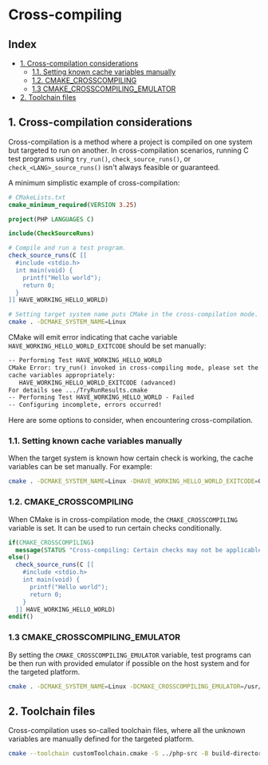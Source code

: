 # Cross-compiling

## Index

* [1. Cross-compilation considerations](#1-cross-compilation-considerations)
  * [1.1. Setting known cache variables manually](#11-setting-known-cache-variables-manually)
  * [1.2. CMAKE\_CROSSCOMPILING](#12-cmake_crosscompiling)
  * [1.3 CMAKE\_CROSSCOMPILING\_EMULATOR](#13-cmake_crosscompiling_emulator)
* [2. Toolchain files](#2-toolchain-files)

## 1. Cross-compilation considerations

Cross-compilation is a method where a project is compiled on one system but
targeted to run on another. In cross-compilation scenarios, running C test
programs using `try_run()`, `check_source_runs()`, or
`check_<LANG>_source_runs()` isn't always feasible or guaranteed.

A minimum simplistic example of cross-compilation:

```cmake
# CMakeLists.txt
cmake_minimum_required(VERSION 3.25)

project(PHP LANGUAGES C)

include(CheckSourceRuns)

# Compile and run a test program.
check_source_runs(C [[
  #include <stdio.h>
  int main(void) {
    printf("Hello world");
    return 0;
  }
]] HAVE_WORKING_HELLO_WORLD)
```

```sh
# Setting target system name puts CMake in the cross-compilation mode.
cmake . -DCMAKE_SYSTEM_NAME=Linux
```

CMake will emit error indicating that cache variable
`HAVE_WORKING_HELLO_WORLD_EXITCODE` should be set manually:

```txt
-- Performing Test HAVE_WORKING_HELLO_WORLD
CMake Error: try_run() invoked in cross-compiling mode, please set the following
cache variables appropriately:
   HAVE_WORKING_HELLO_WORLD_EXITCODE (advanced)
For details see .../TryRunResults.cmake
-- Performing Test HAVE_WORKING_HELLO_WORLD - Failed
-- Configuring incomplete, errors occurred!
```

Here are some options to consider, when encountering cross-compilation.

### 1.1. Setting known cache variables manually

When the target system is known how certain check is working, the cache
variables can be set manually. For example:

```sh
cmake . -DCMAKE_SYSTEM_NAME=Linux -DHAVE_WORKING_HELLO_WORLD_EXITCODE=0
```

### 1.2. CMAKE_CROSSCOMPILING

When CMake is in cross-compilation mode, the `CMAKE_CROSSCOMPILING` variable is
set. It can be used to run certain checks conditionally.

```cmake
if(CMAKE_CROSSCOMPILING)
  message(STATUS "Cross-compiling: Certain checks may not be applicable.")
else()
  check_source_runs(C [[
    #include <stdio.h>
    int main(void) {
      printf("Hello world");
      return 0;
    }
  ]] HAVE_WORKING_HELLO_WORLD)
endif()
```

### 1.3 CMAKE_CROSSCOMPILING_EMULATOR

By setting the `CMAKE_CROSSCOMPILING_EMULATOR` variable, test programs can be
then run with provided emulator if possible on the host system and for the
targeted platform.

```sh
cmake . -DCMAKE_SYSTEM_NAME=Linux -DCMAKE_CROSSCOMPILING_EMULATOR=/usr/bin/env
```

## 2. Toolchain files

Cross-compilation uses so-called toolchain files, where all the unknown
variables are manually defined for the targeted platform.

```sh
cmake --toolchain customToolchain.cmake -S ../php-src -B build-directory
```
